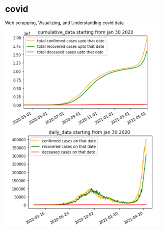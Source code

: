 # covid
Web scrapping, Visualizing, and Understanding covid data
![](https://github.com/kshitij-pro/covid/blob/main/images/covid_image.png)
